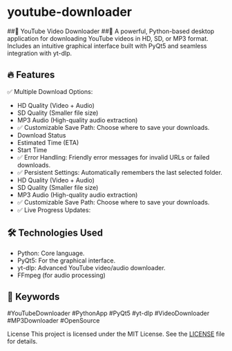 #  youtube-downloader
##🎥 YouTube Video Downloader
##🚀 A powerful, Python-based desktop application for downloading YouTube videos in HD, SD, or MP3 format. Includes an intuitive graphical interface built with PyQt5 and seamless integration with yt-dlp.

## 🔥 Features
✅ Multiple Download Options:

- HD Quality (Video + Audio)
- SD Quality (Smaller file size)
- MP3 Audio (High-quality audio extraction)
- ✅ Customizable Save Path: Choose where to save your downloads.
- Download Status
- Estimated Time (ETA)
- Start Time
- ✅ Error Handling: Friendly error messages for invalid URLs or failed downloads.
- ✅ Persistent Settings: Automatically remembers the last selected folder.
- HD Quality (Video + Audio)
- SD Quality (Smaller file size)
- MP3 Audio (High-quality audio extraction)
- ✅ Customizable Save Path: Choose where to save your downloads.
- ✅ Live Progress Updates:



## 🛠️ Technologies Used
- Python: Core language.
- PyQt5: For the graphical interface.
- yt-dlp: Advanced YouTube video/audio downloader.
- FFmpeg (for audio processing)




## 🔖 Keywords
#YouTubeDownloader
#PythonApp
#PyQt5
#yt-dlp
#VideoDownloader
#MP3Downloader
#OpenSource

 License
This project is licensed under the MIT License. See the [LICENSE](LICENSE) file for details.
